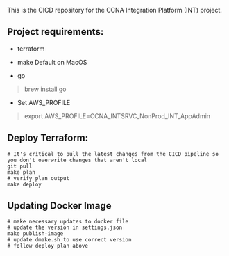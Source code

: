 This is the CICD repository for the CCNA Integration Platform (INT) project.

## Project requirements:
* terraform
* make
Default on MacOS

* go
> brew install go

* Set AWS_PROFILE
> export AWS_PROFILE=CCNA_INTSRVC_NonProd_INT_AppAdmin

## Deploy Terraform:

```
# It's critical to pull the latest changes from the CICD pipeline so you don't overwrite changes that aren't local
git pull
make plan
# verify plan output
make deploy
```

## Updating Docker Image

```
# make necessary updates to docker file
# update the version in settings.json
make publish-image
# update dmake.sh to use correct version
# follow deploy plan above
```
